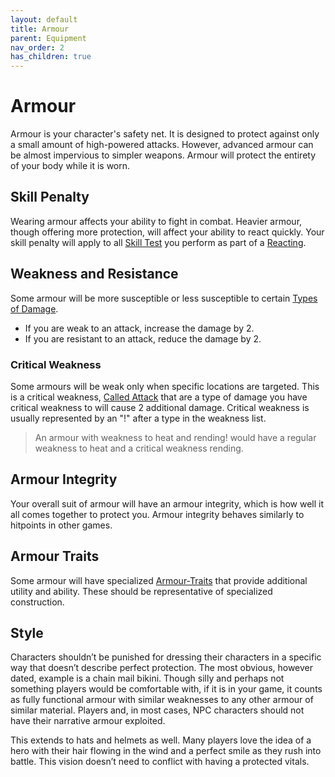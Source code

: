```yaml
---
layout: default
title: Armour
parent: Equipment
nav_order: 2
has_children: true
---
```

# Armour
Armour is your character's safety net. It is designed to protect against only a small amount of high-powered attacks. However, advanced armour can be almost impervious to simpler weapons. Armour will protect the entirety of your body while it is worn.

## Skill Penalty
Wearing armour affects your ability to fight in combat. Heavier armour, though offering more protection, will affect your ability to react quickly. Your skill penalty will apply to all [Skill Test](Game/Core/Terminology#Skill%20Test) you perform as part of a [Reacting](Game/Core/Reacting).

## Weakness and Resistance
Some armour will be more susceptible or less susceptible to certain [Types of Damage](Injury#Types%20of%20Damage).
* If you are weak to an attack, increase the damage by 2.
* If you are resistant to an attack, reduce the damage by 2.

### Critical Weakness
Some armours will be weak only when specific locations are targeted. This is a critical weakness, [Called Attack](Game/Core/Attacks#Called%20Attack) that are a type of damage you have critical weakness to will cause 2 additional damage. Critical weakness is usually represented by an "!" after a type in the weakness list.

> An armour with weakness to heat and rending! would have a regular weakness to heat and a critical weakness rending.

## Armour Integrity
Your overall suit of armour will have an armour integrity, which is how well it all comes together to protect you. Armour integrity behaves similarly to hitpoints in other games.

## Armour Traits
Some armour will have specialized [Armour-Traits](Armour-Traits) that provide additional utility and ability. These should be representative of specialized construction.

## Style
Characters shouldn’t be punished for dressing their characters in a specific way that doesn’t describe perfect protection. The most obvious, however dated, example is a chain mail bikini. Though silly and perhaps not something players would be comfortable with, if it is in your game, it counts as fully functional armour with similar weaknesses to any other armour of similar material. Players and, in most cases, NPC characters should not have their narrative armour exploited.  

This extends to hats and helmets as well. Many players love the idea of a hero with their hair flowing in the wind and a perfect smile as they rush into battle. This vision doesn’t need to conflict with having a protected vitals.
